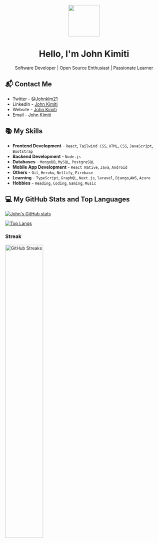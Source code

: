 <p align="center">
  <img src="https://media.giphy.com/media/M9gbBd9nbDrOTu1Mqx/giphy.gif" width="100"/>
</p>

<h1 align="center">Hello, I'm John Kimiti</h1>

<p align="center">
  Software Developer | Open Source Enthusiast | Passionate Learner
</p>

## 📬 Contact Me

- Twitter - [@Johnklm21](https://twitter.com/Johnklm21)
- LinkedIn - [John Kimiti](https://www.linkedin.com/in/john-kimiti-9322201a2/)
- Website - [John Kimiti](https://portfolio.jkim.tech/)
- Email - [John Kimiti](mailto:wairia21@gmail.com)

## 📚 My Skills

<!-- - **Languages** - `JavaScript`, `Python`, `Java`, `C++`, `C#`, `PHP`, `HTML`, `CSS` -->
- **Frontend Development** - `React`, `Tailwind CSS`, `HTML`, `CSS`, `JavaScript`, `Bootstrap`
- **Backend Development** - `Node.js`
- **Databases** - `MongoDB`, `MySQL`, `PostgreSQL`
- **Mobile App Development** - `React Native`, `Java`, `Android`
- **Others** - `Git`, `Heroku`, `Netlify`, `Firebase`
- **Learning** - `TypeScript`, `GraphQL`, `Next.js`, `laravel`, `Django`,`AWS`, `Azure`
- **Hobbies** - `Reading`, `Coding`, `Gaming`, `Music`
## 💻 My GitHub Stats and Top Languages

[![John's GitHub stats](https://github-readme-stats-alpha-gilt.vercel.app/api?username=jkimkim)](https://github.com/jkimkim)

[![Top Langs](https://github-readme-stats-alpha-gilt.vercel.app/api/top-langs/?username=jkimkim&layout=compact)](https://github.com/jkimkim)

<h3>Streak</h3>
<p>
  <img src="https://github-readme-streak-stats.herokuapp.com/?user=jkimkim&amp;theme=nord" alt="GitHub Streaks" width="49%" />
</p>

<!-- [![](https://visitcount.itsvg.in/api?id=jkimkim&label=Profile%20Views&color=0&icon=6&pretty=false)](https://visitcount.itsvg.in) -->
